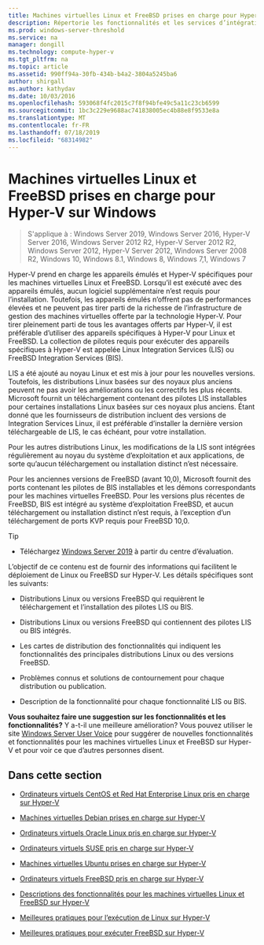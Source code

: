 ```yaml
---
title: Machines virtuelles Linux et FreeBSD prises en charge pour Hyper-V sur Windows
description: Répertorie les fonctionnalités et les services d’intégration Linux inclus dans chaque version
ms.prod: windows-server-threshold
ms.service: na
manager: dongill
ms.technology: compute-hyper-v
ms.tgt_pltfrm: na
ms.topic: article
ms.assetid: 990ff94a-30fb-434b-b4a2-3804a5245ba6
author: shirgall
ms.author: kathydav
ms.date: 10/03/2016
ms.openlocfilehash: 593068f4fc2015c7f8f94bfe49c5a11c23cb6599
ms.sourcegitcommit: 1bc3c229e9688ac741838005ec4b88e8f9533e8a
ms.translationtype: MT
ms.contentlocale: fr-FR
ms.lasthandoff: 07/18/2019
ms.locfileid: "68314982"
---
```

# <a name="supported-linux-and-freebsd-virtual-machines-for-hyper-v-on-windows"></a>Machines virtuelles Linux et FreeBSD prises en charge pour Hyper-V sur Windows

>S'applique à : Windows Server 2019, Windows Server 2016, Hyper-V Server 2016, Windows Server 2012 R2, Hyper-V Server 2012 R2, Windows Server 2012, Hyper-V Server 2012, Windows Server 2008 R2, Windows 10, Windows 8.1, Windows 8, Windows 7,1, Windows 7

Hyper-V prend en charge les appareils émulés et Hyper-V spécifiques pour les machines virtuelles Linux et FreeBSD. Lorsqu’il est exécuté avec des appareils émulés, aucun logiciel supplémentaire n’est requis pour l’installation. Toutefois, les appareils émulés n’offrent pas de performances élevées et ne peuvent pas tirer parti de la richesse de l’infrastructure de gestion des machines virtuelles offerte par la technologie Hyper-V. Pour tirer pleinement parti de tous les avantages offerts par Hyper-V, il est préférable d’utiliser des appareils spécifiques à Hyper-V pour Linux et FreeBSD. La collection de pilotes requis pour exécuter des appareils spécifiques à Hyper-V est appelée Linux Integration Services (LIS) ou FreeBSD Integration Services (BIS).

LIS a été ajouté au noyau Linux et est mis à jour pour les nouvelles versions. Toutefois, les distributions Linux basées sur des noyaux plus anciens peuvent ne pas avoir les améliorations ou les correctifs les plus récents. Microsoft fournit un téléchargement contenant des pilotes LIS installables pour certaines installations Linux basées sur ces noyaux plus anciens. Étant donné que les fournisseurs de distribution incluent des versions de Integration Services Linux, il est préférable d’installer la dernière version téléchargeable de LIS, le cas échéant, pour votre installation.

Pour les autres distributions Linux, les modifications de la LIS sont intégrées régulièrement au noyau du système d’exploitation et aux applications, de sorte qu’aucun téléchargement ou installation distinct n’est nécessaire.

Pour les anciennes versions de FreeBSD (avant 10,0), Microsoft fournit des ports contenant les pilotes de BIS installables et les démons correspondants pour les machines virtuelles FreeBSD. Pour les versions plus récentes de FreeBSD, BIS est intégré au système d’exploitation FreeBSD, et aucun téléchargement ou installation distinct n’est requis, à l’exception d’un téléchargement de ports KVP requis pour FreeBSD 10,0.

> [!TIP]
> - Téléchargez [Windows Server 2019](https://www.microsoft.com/en-us/evalcenter/evaluate-windows-server-2019) à partir du centre d’évaluation.

L’objectif de ce contenu est de fournir des informations qui facilitent le déploiement de Linux ou FreeBSD sur Hyper-V. Les détails spécifiques sont les suivants:

* Distributions Linux ou versions FreeBSD qui requièrent le téléchargement et l’installation des pilotes LIS ou BIS.

* Distributions Linux ou versions FreeBSD qui contiennent des pilotes LIS ou BIS intégrés.

* Les cartes de distribution des fonctionnalités qui indiquent les fonctionnalités des principales distributions Linux ou des versions FreeBSD.

* Problèmes connus et solutions de contournement pour chaque distribution ou publication.

* Description de la fonctionnalité pour chaque fonctionnalité LIS ou BIS.

**Vous souhaitez faire une suggestion sur les fonctionnalités et les fonctionnalités?** Y a-t-il une meilleure amélioration? Vous pouvez utiliser le site [Windows Server User Voice](https://windowsserver.uservoice.com/forums/295062-linux-support) pour suggérer de nouvelles fonctionnalités et fonctionnalités pour les machines virtuelles Linux et FreeBSD sur Hyper-V et pour voir ce que d’autres personnes disent.

## <a name="in-this-section"></a>Dans cette section

* [Ordinateurs virtuels CentOS et Red Hat Enterprise Linux pris en charge sur Hyper-V](Supported-CentOS-and-Red-Hat-Enterprise-Linux-virtual-machines-on-Hyper-V.md)

* [Machines virtuelles Debian prises en charge sur Hyper-V](Supported-Debian-virtual-machines-on-Hyper-V.md)

* [Ordinateurs virtuels Oracle Linux pris en charge sur Hyper-V](Supported-Oracle-Linux-virtual-machines-on-Hyper-V.md)

* [Ordinateurs virtuels SUSE pris en charge sur Hyper-V](Supported-SUSE-virtual-machines-on-Hyper-V.md)

* [Machines virtuelles Ubuntu prises en charge sur Hyper-V](Supported-Ubuntu-virtual-machines-on-Hyper-V.md)

* [Ordinateurs virtuels FreeBSD pris en charge sur Hyper-V](Supported-FreeBSD-virtual-machines-on-Hyper-V.md)

* [Descriptions des fonctionnalités pour les machines virtuelles Linux et FreeBSD sur Hyper-V](Feature-Descriptions-for-Linux-and-FreeBSD-virtual-machines-on-Hyper-V.md)

* [Meilleures pratiques pour l’exécution de Linux sur Hyper-V](Best-Practices-for-running-Linux-on-Hyper-V.md)

* [Meilleures pratiques pour exécuter FreeBSD sur Hyper-V](Best-practices-for-running-FreeBSD-on-Hyper-V.md)
